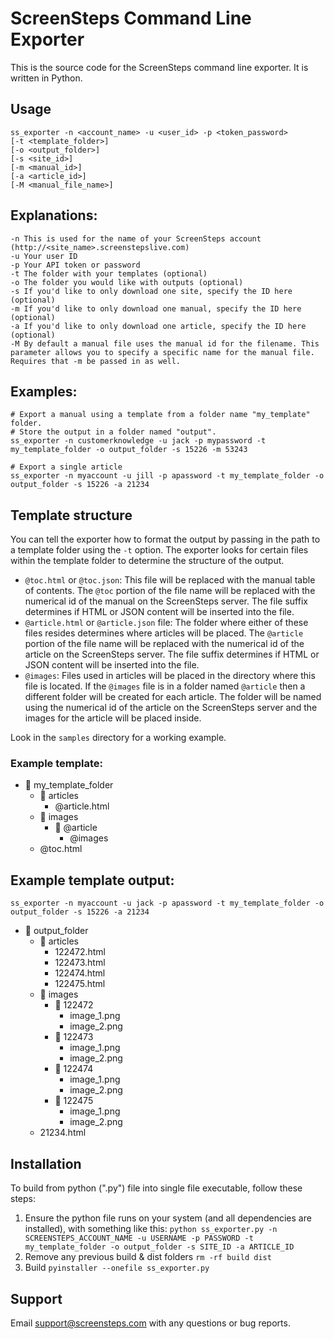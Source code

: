 # ScreenSteps Command Line Exporter

This is the source code for the ScreenSteps command line exporter. It is written in Python.

## Usage

```
ss_exporter -n <account_name> -u <user_id> -p <token_password>
[-t <template_folder>]
[-o <output_folder>]
[-s <site_id>]
[-m <manual_id>]
[-a <article_id>]
[-M <manual_file_name>]
```

## Explanations:

```
-n This is used for the name of your ScreenSteps account (http://<site_name>.screenstepslive.com)
-u Your user ID
-p Your API token or password
-t The folder with your templates (optional)
-o The folder you would like with outputs (optional)
-s If you'd like to only download one site, specify the ID here (optional)
-m If you'd like to only download one manual, specify the ID here (optional)
-a If you'd like to only download one article, specify the ID here (optional)
-M By default a manual file uses the manual id for the filename. This parameter allows you to specify a specific name for the manual file. Requires that -m be passed in as well.
```

## Examples:

```
# Export a manual using a template from a folder name "my_template" folder.
# Store the output in a folder named "output".
ss_exporter -n customerknowledge -u jack -p mypassword -t my_template_folder -o output_folder -s 15226 -m 53243

# Export a single article
ss_exporter -n myaccount -u jill -p apassword -t my_template_folder -o output_folder -s 15226 -a 21234
```

## Template structure

You can tell the exporter how to format the output by passing in the path to a template folder using the `-t` option. The exporter looks for certain files within the template folder to determine the structure of the output.

- `@toc.html` or `@toc.json`: This file will be replaced with the manual table of contents. The `@toc` portion of the file name will be replaced with the numerical id of the manual on the ScreenSteps server. The file suffix determines if HTML or JSON content will be inserted into the file.
- `@article.html` or `@article.json` file: The folder where either of these files resides determines where articles will be placed. The `@article` portion of the file name will be replaced with the numerical id of the article on the ScreenSteps server. The file suffix determines if HTML or JSON content will be inserted into the file.
- `@images`: Files used in articles will be placed in the directory where this file is located. If the `@images` file is in a folder named `@article` then a different folder will be created for each article. The folder will be named using the numerical id of the article on the ScreenSteps server and the images for the article will be placed inside.

Look in the `samples` directory for a working example.

### Example template:

- :open_file_folder: my_template_folder
  - :open_file_folder: articles
    - @article.html
  - :open_file_folder: images
    - :open_file_folder: @article
      - @images
  - @toc.html

## Example template output:

```
ss_exporter -n myaccount -u jack -p apassword -t my_template_folder -o output_folder -s 15226 -a 21234
```

- :open_file_folder: output_folder
  - :open_file_folder: articles
    - 122472.html
    - 122473.html
    - 122474.html
    - 122475.html
  - :open_file_folder: images
    - :open_file_folder: 122472
      - image_1.png
      - image_2.png
    - :open_file_folder: 122473
      - image_1.png
      - image_2.png
    - :open_file_folder: 122474
      - image_1.png
      - image_2.png
    - :open_file_folder: 122475
      - image_1.png
      - image_2.png
  - 21234.html

## Installation

To build from python (".py") file into single file executable, follow these steps:

1. Ensure the python file runs on your system (and all dependencies are installed), with something like this:
    `python ss_exporter.py -n SCREENSTEPS_ACCOUNT_NAME -u USERNAME -p PASSWORD -t my_template_folder -o output_folder -s SITE_ID -a ARTICLE_ID`
2. Remove any previous build & dist folders
    `rm -rf build dist`
3. Build
    `pyinstaller --onefile ss_exporter.py`

## Support

Email support@screensteps.com with any questions or bug reports.

